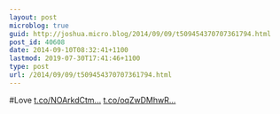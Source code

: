 ```yaml
---
layout: post
microblog: true
guid: http://joshua.micro.blog/2014/09/09/t509454370707361794.html
post_id: 40608
date: 2014-09-10T08:32:41+1100
lastmod: 2019-07-30T17:41:46+1100
type: post
url: /2014/09/09/t509454370707361794.html
---
```

#Love [t.co/NOArkdCtm...](http://t.co/NOArkdCtmK) [t.co/oqZwDMhwR...](http://t.co/oqZwDMhwRN)

